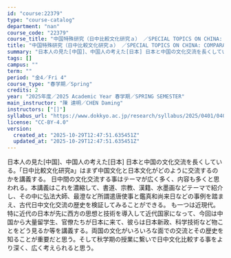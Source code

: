 ```yaml
---
id: "course:22379"
type: "course-catalog"
department: "nan"
course_code: "22379"
course_title: "中国特殊研究（日中比較文化研究ａ） ／SPECIAL TOPICS ON CHINA: COMPARATIVE CULTURES OF CHINA AND JAPAN (a)"
title: "中国特殊研究（日中比較文化研究ａ） ／SPECIAL TOPICS ON CHINA: COMPARATIVE CULTURES OF CHINA AND JAPAN (a)"
summary: "日本人の見た[中国]、中国人の考えた[日本] 日本と中国の文化交流を長くしている。「日中比較文化研究a」はまず中国文化と日本文化がどのように交流するのかを講義する。 日中間の文化交流する事はテーマが広く多く、内容も多くと思われる。本講義はこ…"
tags: []
campus: ""
term: ""
period: "金4／Fri 4"
course_type: "春学期／Spring"
credits: 2
year: "2025年度／2025 Academic Year 春学期／SPRING SEMESTER"
main_instructor: "陳 達明／CHEN Daming"
instructors: ["[]"]
syllabus_url: "https://www.dokkyo.ac.jp/research/syllabus/2025/0401/0401_22379_ja_JP.html"
license: "CC-BY-4.0"
version:
  created_at: "2025-10-29T12:47:51.635451Z"
  updated_at: "2025-10-29T12:47:51.635451Z"
---
```

日本人の見た[中国]、中国人の考えた[日本] 日本と中国の文化交流を長くしている。「日中比較文化研究a」はまず中国文化と日本文化がどのように交流するのかを講義する。 日中間の文化交流する事はテーマが広く多く、内容も多くと思われる。本講義はこれを濃縮して、書道、宗教、漢籍、水墨画などテーマで紹介し、その中に弘法大師、最澄など所謂遣唐使事と鑑真和尚来日などの事例を踏まえ、古代日中文化交流の歴史を検証してみることができる。 も一つは近現代。特に近代の日本が先に西方の思想と技術を導入して近代国家になって、今回は中国から大量留学生、官僚たちが日本に来て、彼らは日本新政、科学技術など物ことをどう見るか等を講義する。両国の文化がいろいろな面での交流とその歴史を知ることが重要だと思う。そして秋学期の授業に繋いで日中文化比較する事をより深く、広く考えられると思う。
